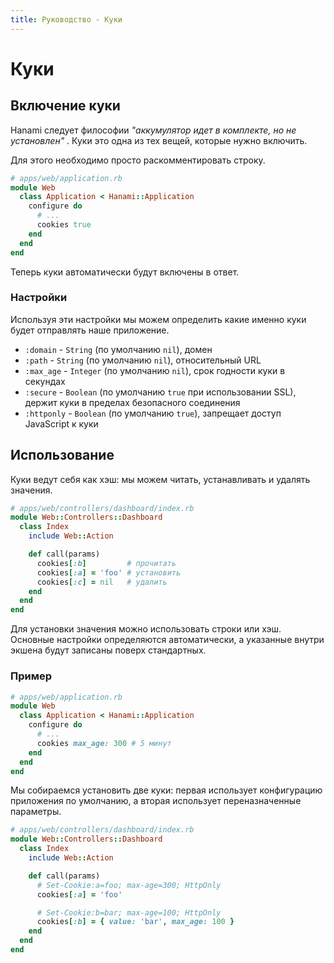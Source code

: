 ```yaml
---
title: Руководство - Куки
---
```


# Куки

## Включение куки

Hanami следует философии _"аккумулятор идет в комплекте, но не установлен"_ .
Куки это одна из тех вещей, которые нужно включить.

Для этого необходимо просто раскомментировать строку.

```ruby
# apps/web/application.rb
module Web
  class Application < Hanami::Application
    configure do
      # ...
      cookies true
    end
  end
end
```

Теперь куки автоматически будут включены в ответ.

### Настройки

Используя эти настройки мы можем определить какие именно куки будет отправлять наше приложение.

  * `:domain` - `String` (по умолчанию `nil`), домен
  * `:path` - `String` (по умолчанию `nil`), относительный URL
  * `:max_age` - `Integer` (по умолчанию `nil`), срок годности куки в секундах
  * `:secure` - `Boolean` (по умолчанию `true` при использовании SSL), держит куки в пределах безопасного соединения
  * `:httponly` - `Boolean` (по умолчанию `true`), запрещает доступ JavaScript к куки

## Использование

Куки ведут себя как хэш: мы можем читать, устанавливать и удалять значения.

```ruby
# apps/web/controllers/dashboard/index.rb
module Web::Controllers::Dashboard
  class Index
    include Web::Action

    def call(params)
      cookies[:b]         # прочитать
      cookies[:a] = 'foo' # установить
      cookies[:c] = nil   # удалить
    end
  end
end
```

Для установки значения можно использовать строки или хэш.
Основные настройки определяются автоматически, а указанные внутри экшена будут записаны поверх стандартных.

### Пример

```ruby
# apps/web/application.rb
module Web
  class Application < Hanami::Application
    configure do
      # ...
      cookies max_age: 300 # 5 минут
    end
  end
end
```

Мы собираемся установить две куки: первая использует конфигурацию приложения по умолчанию, а вторая использует переназначенные параметры.

```ruby
# apps/web/controllers/dashboard/index.rb
module Web::Controllers::Dashboard
  class Index
    include Web::Action

    def call(params)
      # Set-Cookie:a=foo; max-age=300; HttpOnly
      cookies[:a] = 'foo'

      # Set-Cookie:b=bar; max-age=100; HttpOnly
      cookies[:b] = { value: 'bar', max_age: 100 }
    end
  end
end
```
